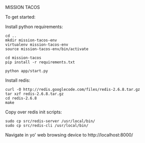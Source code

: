 MISSION TACOS

To get started:

Install python requirements:

    cd ..
    mkdir mission-tacos-env
    virtualenv mission-tacos-env
    source mission-tacos-env/bin/activate

    cd mission-tacos
    pip install -r requirements.txt

    python app/start.py

Install redis:

    curl -O http://redis.googlecode.com/files/redis-2.6.8.tar.gz
    tar xzf redis-2.6.8.tar.gz
    cd redis-2.6.8
    make

Copy over redis init scripts:

    sudo cp src/redis-server /usr/local/bin/
    sudo cp src/redis-cli /usr/local/bin/

Navigate in yo' web browsing device to http://localhost:8000/